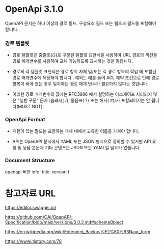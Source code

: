 # OpenApi 3.1.0

 OpenAPI 문서는 하나 이상의 경로 필드, 구성요소 필드 또는 웹후크 필드를 포함해야 합니다.

 ### 경로 템플릿

- 경로 템플릿은 중괄호({})로 구분된 템플릿 표현식을 사용하여 URL 경로의 섹션을 경로 매개변수를 사용하여 교체 가능하도록 표시하는 것을 말합니다.

- 경로의 각 템플릿 표현식은 경로 항목 자체 및/또는 각 경로 항목의 작업 에 포함된 경로 매개변수에 해당해야 합니다 . 예외는 예를 들어 ACL 제약 조건으로 인해 경로 항목이 비어 있는 경우 일치하는 경로 매개 변수가 필요하지 않다는 것입니다.

- 이러한 경로 매개변수의 값에는 RFC3986 에서 설명하는 이스케이프 처리되지 않은 "일반 구문" 문자 (슬래시( /), 물음표( ?) 또는 해시( #))가 포함되어서는 안 됩니다(MUST NOT).

### OpenApi Format

- 패턴이 있는 필드는 포함하는 개체 내에서 고유한 이름을 가져야 합니다.

- API는 OpenAPI 문서에서 YAML 또는 JSON 형식으로 정의할 수 있지만 API 요청 및 응답 본문과 기타 콘텐츠는 JSON 또는 YAML일 필요가 없습니다.

### Document Structure

openapi 버전
info:
title:
version
f

# 참고자료 URL
https://editor.swagger.io/


https://github.com/OAI/OpenAPI-Specification/blob/main/versions/3.0.3.md#schemaObject


https://en.wikipedia.org/wiki/Extended_Backus%E2%80%93Naur_form

https://wwwi.tistory.com/78